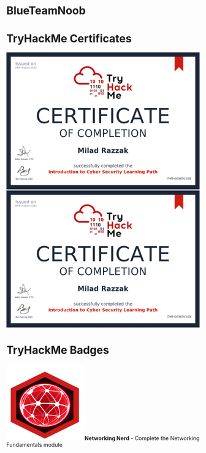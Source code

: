 # BlueTeamNoob

# TryHackMe Certificates
![alt text](https://github.com/MiloRaz92/BlueTeamNoob/blob/main/Intro%20to%20Cyber%20Security%20Certificate.png?raw=true)
<img src="https://github.com/MiloRaz92/BlueTeamNoob/blob/main/Intro%20to%20Cyber%20Security%20Certificate.png?raw=true">

# TryHackMe Badges

<img src="https://raw.githubusercontent.com/MiloRaz92/BlueTeamNoob/51d3ac69393ec83810e4925b5ff4846f11d7353b/networkfundamentals.svg" width="200" height="200">
<b>Networking Nerd</b> - Complete the Networking Fundamentals module 
